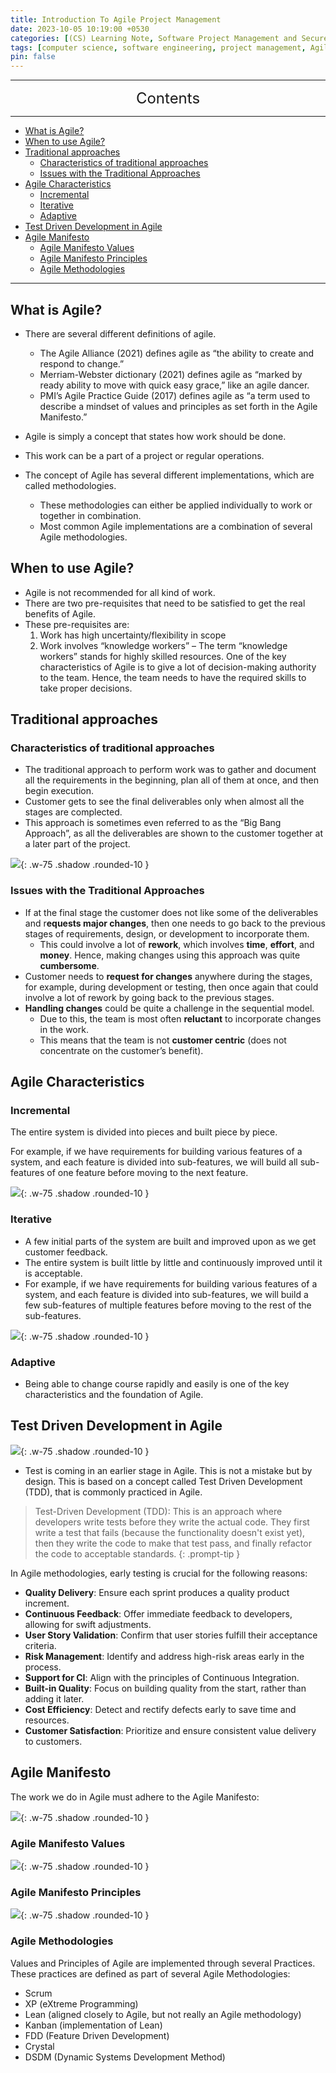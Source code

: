 ```yaml
---
title: Introduction To Agile Project Management
date: 2023-10-05 10:19:00 +0530
categories: [(CS) Learning Note, Software Project Management and Secure Development]
tags: [computer science, software engineering, project management, Agile]
pin: false
---
```


---
<center><font size='5'> Contents </font></center>

---

<!-- TOC -->
  * [What is Agile?](#what-is-agile)
  * [When to use Agile?](#when-to-use-agile)
  * [Traditional approaches](#traditional-approaches)
    * [Characteristics of traditional approaches](#characteristics-of-traditional-approaches-)
    * [Issues with the Traditional Approaches](#issues-with-the-traditional-approaches)
  * [Agile Characteristics](#agile-characteristics)
    * [Incremental](#incremental)
    * [Iterative](#iterative)
    * [Adaptive](#adaptive)
  * [Test Driven Development in Agile](#test-driven-development-in-agile)
  * [Agile Manifesto](#agile-manifesto)
    * [Agile Manifesto Values](#agile-manifesto-values)
    * [Agile Manifesto Principles](#agile-manifesto-principles)
    * [Agile Methodologies](#agile-methodologies)
<!-- TOC -->

---

## What is Agile?

- There are several different definitions of agile.
  - The Agile Alliance (2021) defines agile as “the ability to create and respond to change.”
  - Merriam-Webster dictionary (2021) defines agile as “marked by ready ability to move with quick easy grace,” like an agile dancer.
  - PMI’s Agile Practice Guide (2017) defines agile as “a term used to describe a mindset of values and principles as set forth in the Agile Manifesto.”

- Agile is simply a concept that states how work should be done.
- This work can be a part of a project or regular operations.
- The concept of Agile has several different implementations, which are called methodologies.
  - These methodologies can either be applied individually to work or together in combination.
  - Most common Agile implementations are a combination of several Agile methodologies.

## When to use Agile?

- Agile is not recommended for all kind of work.
- There are two pre-requisites that need to be satisfied to get the real benefits of Agile.
- These pre-requisites are:
  1. Work has high uncertainty/flexibility in scope
  2. Work involves “knowledge workers” –
   The term “knowledge workers” stands for highly skilled resources.
   One of the key characteristics of Agile is to give a lot of decision-making authority to the team. Hence, the team needs to have the required skills to take proper decisions.

## Traditional approaches

### Characteristics of traditional approaches 

- The traditional approach to perform work was to gather and document all the requirements in the beginning, plan all of them at once, and then begin execution.
- Customer gets to see the final deliverables only when almost all the stages are complected.
- This approach is sometimes even referred to as the “Big Bang Approach”, as all the deliverables are shown to the customer together at a later part of the project. 

![](https://i.postimg.cc/XvSrYnNV/1696529007757.png){: .w-75 .shadow .rounded-10 }

### Issues with the Traditional Approaches

- If at the final stage the customer does not like some of the deliverables and r**equests major changes**, then one needs to go back to the previous stages of requirements, design, or development to incorporate them.
  - This could involve a lot of **rework**, which involves **time**, **effort**, and **money**. Hence, making changes using this approach was quite **cumbersome**.
- Customer needs to **request for changes** anywhere during the stages, for example, during development or testing, then once again that could involve a lot of rework by going back to the previous stages.
- **Handling changes** could be quite a challenge in the sequential model. 
  - Due to this, the team is most often **reluctant** to incorporate changes in the work. 
  - This means that the team is not **customer centric** (does not concentrate on the customer’s benefit). 

## Agile Characteristics

### Incremental

The entire system is divided into pieces and built piece by piece. 

For example, if we have requirements for building various features of a system, and each feature is divided into sub-features, we will build all sub-features of one feature before moving to the next feature. 

![](https://i.postimg.cc/FsnZGCmM/1696532377309.png){: .w-75 .shadow .rounded-10 }

### Iterative

- A few initial parts of the system are built and improved upon as we get customer feedback.
- The entire system is built little by little and continuously improved until it is acceptable.
- For example, if we have requirements for building various features of a system, and each feature is divided into sub-features, we will build a few sub-features of multiple features before moving to the rest of the sub-features. 

![](https://i.postimg.cc/zvhgj7jr/1696532448158.png){: .w-75 .shadow .rounded-10 }

### Adaptive

- Being able to change course rapidly and easily is one of the key characteristics and the foundation of Agile.

## Test Driven Development in Agile

![](https://i.postimg.cc/hP3kx0Yj/1696532491303.png){: .w-75 .shadow .rounded-10 }

- Test is coming in an earlier stage in Agile. This is not a mistake but by design. This is based on a concept called Test Driven Development (TDD), that is commonly practiced in Agile.

> Test-Driven Development (TDD): This is an approach where developers write tests before they write the actual code. They first write a test that fails (because the functionality doesn't exist yet), then they write the code to make that test pass, and finally refactor the code to acceptable standards.
{: .prompt-tip }

In Agile methodologies, early testing is crucial for the following reasons:

- **Quality Delivery**: Ensure each sprint produces a quality product increment.
- **Continuous Feedback**: Offer immediate feedback to developers, allowing for swift adjustments.
- **User Story Validation**: Confirm that user stories fulfill their acceptance criteria.
- **Risk Management**: Identify and address high-risk areas early in the process.
- **Support for CI**: Align with the principles of Continuous Integration.
- **Built-in Quality**: Focus on building quality from the start, rather than adding it later.
- **Cost Efficiency**: Detect and rectify defects early to save time and resources.
- **Customer Satisfaction**: Prioritize and ensure consistent value delivery to customers.

## Agile Manifesto

The work we do in Agile must adhere to the Agile Manifesto:

![](https://i.postimg.cc/rpGZhGf5/1696532523131.png){: .w-75 .shadow .rounded-10 }

### Agile Manifesto Values

![](https://i.postimg.cc/SQ50Yr3K/1696532556480.png){: .w-75 .shadow .rounded-10 }

### Agile Manifesto Principles

![](https://i.postimg.cc/L5q8Bsmg/1696531891530.png){: .w-75 .shadow .rounded-10 }

### Agile Methodologies

Values and Principles of Agile are implemented through several Practices. These practices are defined as part of several Agile Methodologies:

- Scrum
- XP (eXtreme Programming)
- Lean (aligned closely to Agile, but not really an Agile methodology)
- Kanban (implementation of Lean)
- FDD (Feature Driven Development)
- Crystal
- DSDM (Dynamic Systems Development Method)
